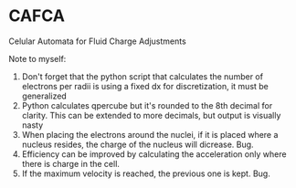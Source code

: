 # CAFCA
Celular Automata for Fluid Charge Adjustments

Note to myself: 
1. Don't forget that the python script that calculates the number of electrons per radii is using a fixed dx for discretization, it must be generalized
2. Python calculates qpercube but it's rounded to the 8th decimal for clarity. This can be extended to more decimals, but output is visually nasty
3. When placing the electrons around the nuclei, if it is placed where a nucleus resides, the charge of the nucleus will dicrease. Bug.
4. Efficiency can be improved by calculating the acceleration only where there is charge in the cell.
5. If the maximum velocity is reached, the previous one is kept. Bug.

